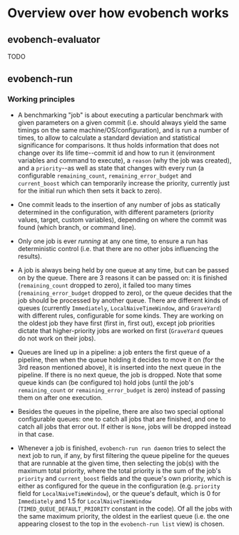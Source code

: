 # Overview over how evobench works

## evobench-evaluator

TODO

## evobench-run

### Working principles

* A benchmarking "job" is about executing a particular benchmark with
  given parameters on a given commit (i.e. should always yield the
  same timings on the same machine/OS/configuration), and is run a
  number of times, to allow to calculate a standard deviation and
  statistical significance for comparisons. It thus holds information
  that does not change over its life time--commit id and how to run it
  (environment variables and command to execute), a `reason` (why the
  job was created), and a `priority`--as well as state that changes
  with every run (a configurable `remaining_count`,
  `remaining_error_budget` and `current_boost` which can temporarily
  increase the priority, currently just for the initial run which then
  sets it back to zero).

* One commit leads to the insertion of any number of jobs as
  statically determined in the configuration, with different
  parameters (priority values, target, custom variables), depending on
  where the commit was found (which branch, or command line).

* Only one job is ever *running* at any one time, to ensure a run has
  deterministic control (i.e. that there are no other jobs influencing
  the results).

* A job is always being held by one queue at any time, but can be
  passed on by the queue. There are 3 reasons it can be passed on: it
  is finished (`remaining_count` dropped to zero), it failed too many
  times (`remaining_error_budget` dropped to zero), or the queue
  decides that the job should be processed by another queue. There are
  different kinds of queues (currently `Immediately`,
  `LocalNaiveTimeWindow`, and `GraveYard`) with different rules,
  configurable for some kinds. They are working on the oldest job they
  have first (first in, first out), except job priorities dictate that
  higher-priority jobs are worked on first (`GraveYard` queues do not
  work on their jobs).

* Queues are lined up in a pipeline: a job enters the first queue of a
  pipeline, then when the queue holding it decides to move it on (for
  the 3rd reason mentioned above), it is inserted into the next queue
  in the pipeline. If there is no next queue, the job is dropped. Note
  that some queue kinds can (be configured to) hold jobs (until the
  job's `remaining_count` or `remaining_error_budget` is zero) instead
  of passing them on after one execution.

* Besides the queues in the pipeline, there are also two special
  optional configurable queues: one to catch all jobs that are
  finished, and one to catch all jobs that error out. If either is
  `None`, jobs will be dropped instead in that case.

* Whenever a job is finished, `evobench-run run daemon` tries to select
  the next job to run, if any, by first filtering the queue pipeline
  for the queues that are runnable at the given time, then selecting
  the job(s) with the maximum total priority, where the total priority
  is the sum of the job's `priority` and `current_boost` fields and
  the queue's own priority, which is either as configured for the
  queue in the configuration (e.g. `priority` field for
  `LocalNaiveTimeWindow`), or the queue's default, which is 0 for
  `Immediately` and 1.5 for `LocalNaiveTimeWindow`
  (`TIMED_QUEUE_DEFAULT_PRIORITY` constant in the code). Of all the
  jobs with the same maximum priority, the oldest in the earliest
  queue (i.e. the one appearing closest to the top in the
  `evobench-run list` view) is chosen.

